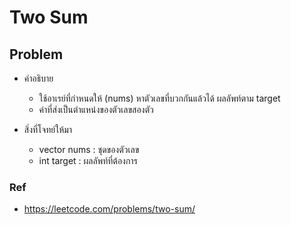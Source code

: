 # Two Sum

## Problem

- คำอธิบาย

  - ใช้อาเรย์ที่กำหนดให้ (nums) หาตัวเลขที่บวกกันแล้วได้ ผลลัพท์ตาม target
  - ค่าที่ส่งเป็นตำแหน่งของตัวเลขสองตัว

- สิ่งที่โจทย์ให้มา
  - vector<int> nums : ชุดของตัวเลข
  - int target : ผลลัพท์ที่ต้องการ

### Ref

- https://leetcode.com/problems/two-sum/
